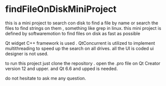 # findFileOnDiskMiniProject
this is a mini project to search con disk to find a file by name or search the files to find strings on them , something like grep in linux.
this mini project is defined by softwaremotion to find files on disk as fast as possible

Qt widget C++ framework is used . QtConcurrent is utilized to implement multithreading to speed up the search on all drives.
all the UI is coded ui designer is not used.

to run this project just clone the repository . open the .pro file on Qt Creator version 12 and upper. and Qt 6.6 and upped is needed.

do not hesitate to ask me any question.

